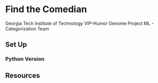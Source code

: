Find the Comedian
===================================

Georgia Tech Institute of Technology
VIP-Humor Genome Project
ML - Categorization Team

## Set Up
### Python Version

## Resources




